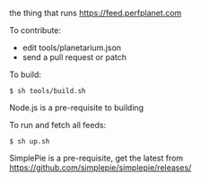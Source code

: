 the thing that runs https://feed.perfplanet.com

To contribute:
 - edit tools/planetarium.json
 - send a pull request or patch
 
To build:

    $ sh tools/build.sh

Node.js is a pre-requisite to building

To run and fetch all feeds:

    $ sh up.sh

SimplePie is a pre-requisite, get the latest from https://github.com/simplepie/simplepie/releases/

